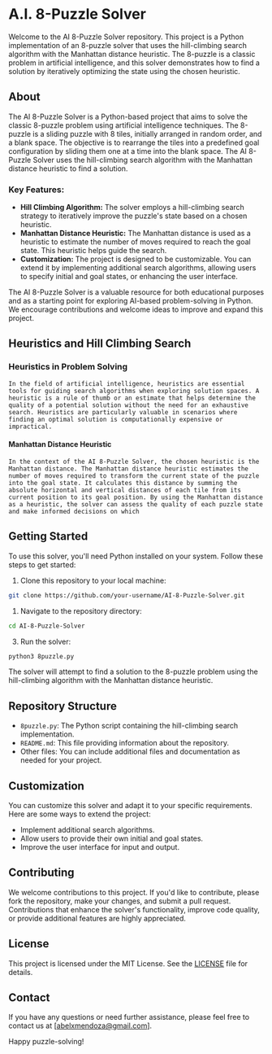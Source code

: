 # A.I. 8-Puzzle Solver

Welcome to the AI 8-Puzzle Solver repository. This project is a Python implementation of an 8-puzzle solver that uses the hill-climbing search algorithm with the Manhattan distance heuristic. The 8-puzzle is a classic problem in artificial intelligence, and this solver demonstrates how to find a solution by iteratively optimizing the state using the chosen heuristic.


## About

The AI 8-Puzzle Solver is a Python-based project that aims to solve the classic 8-puzzle problem using artificial intelligence techniques. The 8-puzzle is a sliding puzzle with 8 tiles, initially arranged in random order, and a blank space. The objective is to rearrange the tiles into a predefined goal configuration by sliding them one at a time into the blank space. The AI 8-Puzzle Solver uses the hill-climbing search algorithm with the Manhattan distance heuristic to find a solution.

### Key Features:

- **Hill Climbing Algorithm:** The solver employs a hill-climbing search strategy to iteratively improve the puzzle's state based on a chosen heuristic.
- **Manhattan Distance Heuristic:** The Manhattan distance is used as a heuristic to estimate the number of moves required to reach the goal state. This heuristic helps guide the search.
- **Customization:** The project is designed to be customizable. You can extend it by implementing additional search algorithms, allowing users to specify initial and goal states, or enhancing the user interface.

The AI 8-Puzzle Solver is a valuable resource for both educational purposes and as a starting point for exploring AI-based problem-solving in Python. We encourage contributions and welcome ideas to improve and expand this project.


## Heuristics and Hill Climbing Search

### Heuristics in Problem Solving

    In the field of artificial intelligence, heuristics are essential tools for guiding search algorithms when exploring solution spaces. A heuristic is a rule of thumb or an estimate that helps determine the quality of a potential solution without the need for an exhaustive search. Heuristics are particularly valuable in scenarios where finding an optimal solution is computationally expensive or impractical.

#### Manhattan Distance Heuristic

    In the context of the AI 8-Puzzle Solver, the chosen heuristic is the Manhattan distance. The Manhattan distance heuristic estimates the number of moves required to transform the current state of the puzzle into the goal state. It calculates this distance by summing the absolute horizontal and vertical distances of each tile from its current position to its goal position. By using the Manhattan distance as a heuristic, the solver can assess the quality of each puzzle state and make informed decisions on which

## Getting Started

To use this solver, you'll need Python installed on your system. Follow these steps to get started:

1. Clone this repository to your local machine:

```bash
git clone https://github.com/your-username/AI-8-Puzzle-Solver.git
```

1. Navigate to the repository directory:

```bash
cd AI-8-Puzzle-Solver
```

3. Run the solver:

```bash
python3 8puzzle.py
```


The solver will attempt to find a solution to the 8-puzzle problem using the hill-climbing algorithm with the Manhattan distance heuristic.

## Repository Structure

* `8puzzle.py`: The Python script containing the hill-climbing search implementation.
* `README.md`: This file providing information about the repository.
* Other files: You can include additional files and documentation as needed for your project.

## Customization

You can customize this solver and adapt it to your specific requirements. Here are some ways to extend the project:

* Implement additional search algorithms.
* Allow users to provide their own initial and goal states.
* Improve the user interface for input and output.

## Contributing

We welcome contributions to this project. If you'd like to contribute, please fork the repository, make your changes, and submit a pull request. Contributions that enhance the solver's functionality, improve code quality, or provide additional features are highly appreciated.

## License

This project is licensed under the MIT License. See the [LICENSE](https://chat.openai.com/c/LICENSE) file for details.

## Contact

If you have any questions or need further assistance, please feel free to contact us at [[abelxmendoza@gmail.com](mailto:your.email@example.com)].

Happy puzzle-solving!
